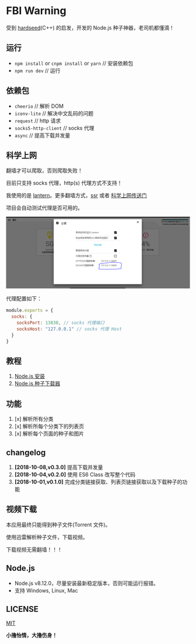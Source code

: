 # FBI Warning

受到 [hardseed](https://github.com/yangyangwithgnu/hardseed)(C++) 的启发，开发的 Node.js 种子神器，老司机都懂滴！

## 运行

- `npm install` or `cnpm install` or `yarn` // 安装依赖包
- `npm run dev` // 运行

## 依赖包

- `cheerio` // 解析 DOM
- `iconv-lite` // 解决中文乱码的问题
- `request` // http 请求
- `socks5-http-client` // socks 代理
- `async` // 提高下载并发量

## 科学上网

翻墙才可以爬取，否则爬取失败！

目前只支持 socks 代理，http(s) 代理方式不支持！

我使用的是 [lantern](https://github.com/getlantern/lantern)。更多翻墙方式，[ssr](https://github.com/shadowsocksr-backup/shadowsocks-rss) 或者 [科学上网传送门](https://github.com/search?o=desc&q=%E7%A7%91%E5%AD%A6%E4%B8%8A%E7%BD%91&s=stars&type=Repositories)

项目会自动测试代理是否可用的。

![lantern](./images/lantern.png)

代理配置如下：

```js
module.exports = {
  socks: {
    socksPort: 13838, // socks 代理端口
    socksHost: "127.0.0.1" // socks 代理 Host
  }
}
```

## 教程

1. [Node.js 安装](https://www.cnblogs.com/stevexu/p/9734249.html)
2. [Node.js 种子下载器](https://www.cnblogs.com/stevexu/p/9755337.html)

## 功能

1. [x] 解析所有分类
2. [x] 解析所每个分类下的列表页
3. [x] 解析每个页面的种子和图片

## changelog

1. **[2018-10-08,v0.3.0]** 提高下载并发量
1. **[2018-10-04,v0.2.0]** 使用 ES6 Class 改写整个代码
1. **[2018-10-01,v0.1.0]** 完成分类链接获取、列表页链接获取以及下载种子的功能

## 视频下载

本应用最终只能得到种子文件(Torrent 文件)。

使用迅雷解析种子文件，下载视频。

下载视频无需翻墙！！！

## Node.js

- Node.js v8.12.0，尽量安装最新稳定版本，否则可能运行报错。
- 支持 Windows, Linux, Mac

## LICENSE

[MIT](./LICENSE)

**小撸怡情，大撸伤身！**
